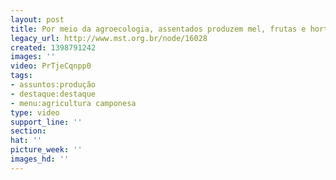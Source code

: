 ```yaml
---
layout: post
title: Por meio da agroecologia, assentados produzem mel, frutas e hortaliças
legacy_url: http://www.mst.org.br/node/16028
created: 1398791242
images: ''
video: PrTjeCqnpp0
tags:
- assuntos:produção
- destaque:destaque
- menu:agricultura camponesa
type: video
support_line: ''
section: 
hat: ''
picture_week: ''
images_hd: ''
---
```

<p><object width="600" height="500" data="http://www.youtube.com/v/PrTjeCqnpp0" type="application/x-shockwave-flash"><param name="src" value="http://www.youtube.com/v/PrTjeCqnpp0"></object></p>
